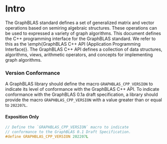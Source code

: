 # Intro
The GraphBLAS standard defines a set of generalized matrix and vector operations based
on semiring algebraic structures.  These operations can be used to expressed a variety
of graph algorithms.  This document defines the C++ programming interface for the
GraphBLAS standard.  We refer to this as the \emph{GraphBLAS C++ API (Application Programming Interface)}.
The GraphBLAS C++ API defines a collection of data structures, algorithms, views, arithmetic operators,
and concepts for implementing graph algorithms.

### Version Conformance
A GraphBLAS library should define the macro `GRAPHBLAS_CPP_VERSION` to indicate its
level of conformance with the GraphBLAS C++ API.  To indicate conformance with the
GraphBLAS 0.1a draft specification, a library should provide the macro `GRAPHBLAS_CPP_VERSION`
with a value greater than or equal to `202207L`.

#### Exposition Only
```cpp
// Define the `GRAPHBLAS_CPP_VERSION` macro to indicate
// conformance to the GraphBLAS 0.1 Draft Specification.
#define GRAPHBLAS_CPP_VERSION 202207L
```